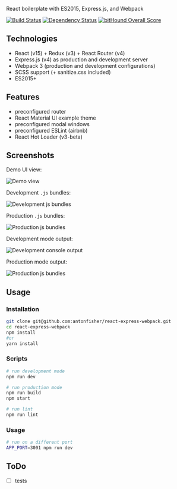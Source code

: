 React boilerplate with ES2015, Express.js, and Webpack

[![Build Status](https://travis-ci.org/antonfisher/react-express-webpack.svg?branch=master)](https://travis-ci.org/antonfisher/react-express-webpack)
[![Dependency Status](https://dependencyci.com/github/antonfisher/react-express-webpack/badge)](https://dependencyci.com/github/antonfisher/react-express-webpack)
[![bitHound Overall Score](https://www.bithound.io/github/antonfisher/react-express-webpack/badges/score.svg)](https://www.bithound.io/github/antonfisher/react-express-webpack)

## Technologies

- React (v15) + Redux (v3) + React Router (v4)
- Express.js (v4) as production and development server
- Webpack 3 (production and development configurations)
- SCSS support (+ sanitize.css included)
- ES2015+

## Features
- preconfigured router
- React Material UI example theme
- preconfigured modal windows
- preconfigured ESLint (airbnb)
- React Hot Loader (v3-beta)

## Screenshots

Demo UI view:

![Demo view](https://raw.githubusercontent.com/antonfisher/react-express-webpack/docs/images/rew2-ui-screenshot.png)

Development `.js` bundles:

![Development js bundles](https://raw.githubusercontent.com/antonfisher/react-express-webpack/docs/images/rew2-stat-dev.png)

Production `.js` bundles:

![Production js bundles](https://raw.githubusercontent.com/antonfisher/react-express-webpack/docs/images/rew2-stat-prod.png)

Development mode output:

![Development console output](https://raw.githubusercontent.com/antonfisher/react-express-webpack/docs/images/rew2-log-dev.png)

Production mode output:

![Production js bundles](https://raw.githubusercontent.com/antonfisher/react-express-webpack/docs/images/rew2-log-prod.png)

## Usage

### Installation
```bash
git clone git@github.com:antonfisher/react-express-webpack.git
cd react-express-webpack
npm install
#or
yarn install
```

### Scripts
```bash
# run development mode
npm run dev

# run production mode
npm run build
npm start

# run lint
npm run lint
```

### Usage
```bash
# run on a different port
APP_PORT=3001 npm run dev
```

## ToDo
- [ ] tests
